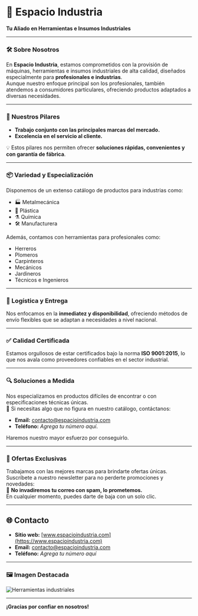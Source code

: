 # 🌟 Espacio Industria  

**Tu Aliado en Herramientas e Insumos Industriales**  

---

### 🛠 Sobre Nosotros  
En **Espacio Industria**, estamos comprometidos con la provisión de máquinas, herramientas e insumos industriales de alta calidad, diseñados especialmente para **profesionales e industrias**.  
Aunque nuestro enfoque principal son los profesionales, también atendemos a consumidores particulares, ofreciendo productos adaptados a diversas necesidades.

---

### 🚀 Nuestros Pilares  
- **Trabajo conjunto con las principales marcas del mercado.**  
- **Excelencia en el servicio al cliente.**  

💡 Estos pilares nos permiten ofrecer **soluciones rápidas, convenientes y con garantía de fábrica**.

---

### 📦 Variedad y Especialización  
Disponemos de un extenso catálogo de productos para industrias como:  
- 🏭 Metalmecánica  
- 🧪 Plástica  
- ⚗️ Química  
- 🛠 Manufacturera  

Además, contamos con herramientas para profesionales como:  
- Herreros  
- Plomeros  
- Carpinteros  
- Mecánicos  
- Jardineros  
- Técnicos e Ingenieros  

---

### 🚚 Logística y Entrega  
Nos enfocamos en la **inmediatez y disponibilidad**, ofreciendo métodos de envío flexibles que se adaptan a necesidades a nivel nacional.

---

### ✅ Calidad Certificada  
Estamos orgullosos de estar certificados bajo la norma **ISO 9001:2015**, lo que nos avala como proveedores confiables en el sector industrial.  

---

### 🔍 Soluciones a Medida  
Nos especializamos en productos difíciles de encontrar o con especificaciones técnicas únicas.  
📩 Si necesitas algo que no figura en nuestro catálogo, contáctanos:  
- **Email:** [contacto@espacioindustria.com](mailto:contacto@espacioindustria.com)  
- **Teléfono:** *Agrega tu número aquí*.  

Haremos nuestro mayor esfuerzo por conseguirlo.  

---

### 🎁 Ofertas Exclusivas  
Trabajamos con las mejores marcas para brindarte ofertas únicas.  
Suscríbete a nuestro newsletter para no perderte promociones y novedades:  
📩 **No invadiremos tu correo con spam, lo prometemos.**  
En cualquier momento, puedes darte de baja con un solo clic.  

---

## 🌐 Contacto  
- **Sitio web:** [www.espacioindustria.com](https://www.espacioindustria.com)  
- **Email:** [contacto@espacioindustria.com](mailto:contacto@espacioindustria.com)  
- **Teléfono:** *Agrega tu número aquí*  

---

### 🖼 Imagen Destacada  
![Herramientas industriales](https://via.placeholder.com/800x400.png?text=Espacio+Industria)  

---

**¡Gracias por confiar en nosotros!**  
